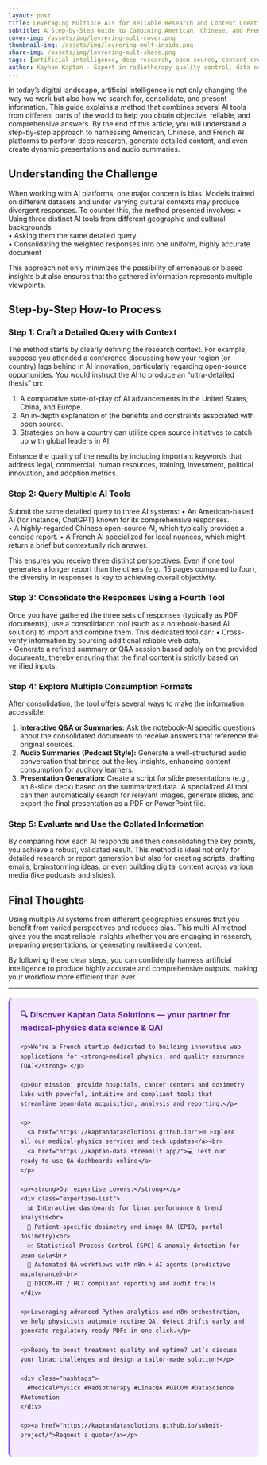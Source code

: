 ```yaml
---
layout: post
title: Leveraging Multiple AIs for Reliable Research and Content Creation
subtitle: A Step-by-Step Guide to Combining American, Chinese, and French AI Tools for Comprehensive Results
cover-img: /assets/img/levrering-mult-cover.png  
thumbnail-img: /assets/img/levrering-mult-inside.png  
share-img: /assets/img/levrering-mult-share.png  
tags: [artificial intelligence, deep research, open source, content creation]  
author: Kayhan Kaptan - Expert in radiotherapy quality control, data science and automation  
---
```


In today’s digital landscape, artificial intelligence is not only changing the way we work but also how we search for, consolidate, and present information. This guide explains a method that combines several AI tools from different parts of the world to help you obtain objective, reliable, and comprehensive answers. By the end of this article, you will understand a step-by-step approach to harnessing American, Chinese, and French AI platforms to perform deep research, generate detailed content, and even create dynamic presentations and audio summaries.

## Understanding the Challenge

When working with AI platforms, one major concern is bias. Models trained on different datasets and under varying cultural contexts may produce divergent responses. To counter this, the method presented involves:
• Using three distinct AI tools from different geographic and cultural backgrounds  
• Asking them the same detailed query  
• Consolidating the weighted responses into one uniform, highly accurate document  

This approach not only minimizes the possibility of erroneous or biased insights but also ensures that the gathered information represents multiple viewpoints.

## Step-by-Step How‑to Process

### Step 1: Craft a Detailed Query with Context
The method starts by clearly defining the research context. For example, suppose you attended a conference discussing how your region (or country) lags behind in AI innovation, particularly regarding open-source opportunities. You would instruct the AI to produce an “ultra-detailed thesis” on:
1. A comparative state-of-play of AI advancements in the United States, China, and Europe.
2. An in-depth explanation of the benefits and constraints associated with open source.
3. Strategies on how a country can utilize open source initiatives to catch up with global leaders in AI.

Enhance the quality of the results by including important keywords that address legal, commercial, human resources, training, investment, political innovation, and adoption metrics.

### Step 2: Query Multiple AI Tools
Submit the same detailed query to three AI systems:
• An American-based AI (for instance, ChatGPT) known for its comprehensive responses.  
• A highly-regarded Chinese open-source AI, which typically provides a concise report.
• A French AI specialized for local nuances, which might return a brief but contextually rich answer.  

This ensures you receive three distinct perspectives. Even if one tool generates a longer report than the others (e.g., 15 pages compared to four), the diversity in responses is key to achieving overall objectivity.

### Step 3: Consolidate the Responses Using a Fourth Tool
Once you have gathered the three sets of responses (typically as PDF documents), use a consolidation tool (such as a notebook-based AI solution) to import and combine them. This dedicated tool can:
• Cross-verify information by sourcing additional reliable web data,  
• Generate a refined summary or Q&A session based solely on the provided documents, thereby ensuring that the final content is strictly based on verified inputs.

### Step 4: Explore Multiple Consumption Formats
After consolidation, the tool offers several ways to make the information accessible:
1. **Interactive Q&A or Summaries:** Ask the notebook-AI specific questions about the consolidated documents to receive answers that reference the original sources.  
2. **Audio Summaries (Podcast Style):** Generate a well-structured audio conversation that brings out the key insights, enhancing content consumption for auditory learners.  
3. **Presentation Generation:** Create a script for slide presentations (e.g., an 8-slide deck) based on the summarized data. A specialized AI tool can then automatically search for relevant images, generate slides, and export the final presentation as a PDF or PowerPoint file.

### Step 5: Evaluate and Use the Collated Information
By comparing how each AI responds and then consolidating the key points, you achieve a robust, validated result. This method is ideal not only for detailed research or report generation but also for creating scripts, drafting emails, brainstorming ideas, or even building digital content across various media (like podcasts and slides).

## Final Thoughts

Using multiple AI systems from different geographies ensures that you benefit from varied perspectives and reduces bias. This multi-AI method gives you the most reliable insights whether you are engaging in research, preparing presentations, or generating multimedia content.

By following these clear steps, you can confidently harness artificial intelligence to produce highly accurate and comprehensive outputs, making your workflow more efficient than ever.

---


<html lang="fr">
<head>
    <meta charset="UTF-8">
    <meta name="viewport" content="width=device-width, initial-scale=1.0">
    <title>Kaptan Data Solutions</title>
    <style>
        .citation {
            background-color: #f3e8ff;
            border-left: 4px solid #8b5cf6;
            padding: 20px;
            margin: 20px 0;
            border-radius: 8px;
            font-family: -apple-system, BlinkMacSystemFont, 'Segoe UI', Roboto, sans-serif;
            line-height: 1.6;
        }
        .citation h3 {
            color: #6b21a8;
            margin-top: 0;
        }
        .citation a {
            color: #7c3aed;
            text-decoration: none;
        }
        .citation a:hover {
            text-decoration: underline;
        }
        .expertise-list {
            margin: 15px 0;
        }
        .hashtags {
            font-weight: bold;
            color: #7c3aed;
            margin-top: 15px;
        }
    </style>
</head>
<body>
  <div class="citation">
    <h3>🔍 Discover Kaptan Data Solutions — your partner for medical-physics data science & QA!</h3>

    <p>We're a French startup dedicated to building innovative web applications for <strong>medical physics, and quality assurance (QA)</strong>.</p>

    <p>Our mission: provide hospitals, cancer centers and dosimetry labs with powerful, intuitive and compliant tools that streamline beam-data acquisition, analysis and reporting.</p>

    <p>
      <a href="https://kaptandatasolutions.github.io/">🌐 Explore all our medical-physics services and tech updates</a><br>
      <a href="https://kaptan-data.streamlit.app/">💻 Test our ready-to-use QA dashboards online</a>
    </p>

    <p><strong>Our expertise covers:</strong></p>
    <div class="expertise-list">
      📊 Interactive dashboards for linac performance & trend analysis<br>
      🔬 Patient-specific dosimetry and image QA (EPID, portal dosimetry)<br>
      📈 Statistical Process Control (SPC) & anomaly detection for beam data<br>
      🤖 Automated QA workflows with n8n + AI agents (predictive maintenance)<br>
      📑 DICOM-RT / HL7 compliant reporting and audit trails
    </div>

    <p>Leveraging advanced Python analytics and n8n orchestration, we help physicists automate routine QA, detect drifts early and generate regulatory-ready PDFs in one click.</p>

    <p>Ready to boost treatment quality and uptime? Let’s discuss your linac challenges and design a tailor-made solution!</p>

    <div class="hashtags">
      #MedicalPhysics #Radiotherapy #LinacQA #DICOM #DataScience #Automation
    </div>

    <p><a href="https://kaptandatasolutions.github.io/submit-project/">Request a quote</a></p>
  </div>
</body>
</html>